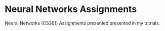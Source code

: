# Neural Networks Assignments
Neural Networks (CS361) Assignments presented presented in my tutrials.
